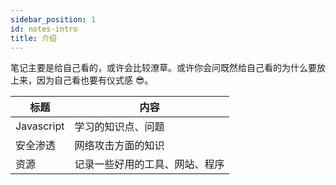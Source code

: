 ```yaml
---
sidebar_position: 1
id: notes-intro
title: 介绍
---
```


笔记主要是给自己看的，或许会比较潦草。或许你会问既然给自己看的为什么要放上来，因为自己看也要有仪式感 😎。

| 标题 | 内容 |
|-|-|
| Javascript | 学习的知识点、问题 |
| 安全渗透 | 网络攻击方面的知识 |
| 资源 | 记录一些好用的工具、网站、程序 |